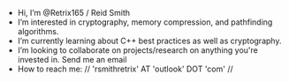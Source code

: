 - Hi, I’m @Retrix165 / Reid Smith
- I’m interested in cryptography, memory compression, and pathfinding algorithms. 
- I’m currently learning about C++ best practices as well as cryptography.
- I’m looking to collaborate on projects/research on anything you're invested in. Send me an email
- How to reach me: // 'rsmithretrix' AT 'outlook' DOT 'com' //

<!---
Retrix165/Retrix165 is a ✨ special ✨ repository because its `README.md` (this file) appears on your GitHub profile.
You can click the Preview link to take a look at your changes.
--->
